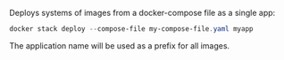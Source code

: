 Deploys systems of images from a docker-compose file as a single app: 
```powershell
docker stack deploy --compose-file my-compose-file.yaml myapp
```
The application name will be used as a prefix for all images.
